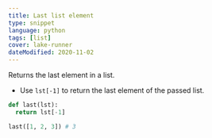 ```yaml
---
title: Last list element
type: snippet
language: python
tags: [list]
cover: lake-runner
dateModified: 2020-11-02
---
```


Returns the last element in a list.

- Use `lst[-1]` to return the last element of the passed list.

```py
def last(lst):
  return lst[-1]
```

```py
last([1, 2, 3]) # 3
```
